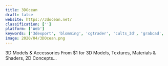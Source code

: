 ```yaml
---
title: 3DOcean
draft: false 
website: https://3docean.net/
classification: ['']
platform: ['Web']
keywords: ['3dexport', 'blomming', 'cgtrader', 'cults_3d', 'grabcad', 'gumtree', 'happeno', 'jumprope', 'magento', 'pexels', 'pocketme', 'sellfy', 'sketchup_3d_warehouse', 'thingiverse', 'toptal', 'turbosquid', 'vr_sketch', 'wikifactory', 'ebay']
image: 2020/04/3DOcean.png
---
```

3D Models & Accessories From $1 for 3D Models, Textures, Materials & Shaders, 2D Concepts...